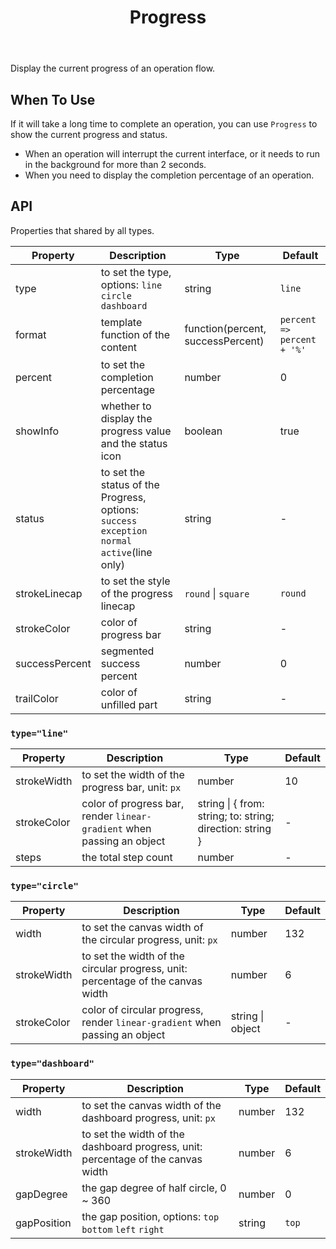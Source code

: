﻿---
category: Components
type: Feedback
title: Progress
cover: https://gw.alipayobjects.com/zos/alicdn/xqsDu4ZyR/Progress.svg
---

Display the current progress of an operation flow.

## When To Use

If it will take a long time to complete an operation, you can use `Progress` to show the current progress and status.

- When an operation will interrupt the current interface, or it needs to run in the background for more than 2 seconds.
- When you need to display the completion percentage of an operation.

## API

Properties that shared by all types.

| Property | Description | Type | Default |
| --- | --- | --- | --- |
| type | to set the type, options: `line` `circle` `dashboard` | string | `line` |
| format | template function of the content | function(percent, successPercent) | `percent => percent + '%'` |
| percent | to set the completion percentage | number | 0 |
| showInfo | whether to display the progress value and the status icon | boolean | true |
| status | to set the status of the Progress, options: `success` `exception` `normal` `active`(line only) | string | - |
| strokeLinecap | to set the style of the progress linecap | `round` \| `square` | `round` |
| strokeColor | color of progress bar | string | - |
| successPercent | segmented success percent | number | 0 |
| trailColor | color of unfilled part | string | - |

### `type="line"`

| Property | Description | Type | Default |
| --- | --- | --- | --- |
| strokeWidth | to set the width of the progress bar, unit: `px` | number | 10 |
| strokeColor | color of progress bar, render `linear-gradient` when passing an object | string \| { from: string; to: string; direction: string } | - |
| steps | the total step count | number | - |

### `type="circle"`

| Property | Description | Type | Default |
| --- | --- | --- | --- |
| width | to set the canvas width of the circular progress, unit: `px` | number | 132 |
| strokeWidth | to set the width of the circular progress, unit: percentage of the canvas width | number | 6 |
| strokeColor | color of circular progress, render `linear-gradient` when passing an object | string \| object | - |

### `type="dashboard"`

| Property | Description | Type | Default |
| --- | --- | --- | --- |
| width | to set the canvas width of the dashboard progress, unit: `px` | number | 132 |
| strokeWidth | to set the width of the dashboard progress, unit: percentage of the canvas width | number | 6 |
| gapDegree | the gap degree of half circle, 0 ~ 360 | number | 0 |
| gapPosition | the gap position, options: `top` `bottom` `left` `right` | string | `top` |
